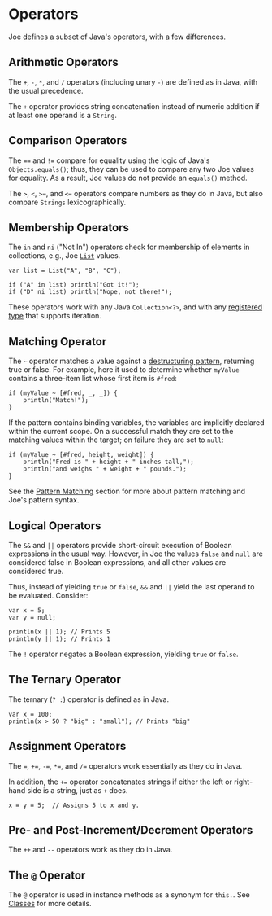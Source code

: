 # Operators

Joe defines a subset of Java's operators, with a few differences.

## Arithmetic Operators

The `+`, `-`, `*`, and `/` operators (including unary `-`) are defined as in 
Java, with the usual precedence.

The `+` operator provides string concatenation instead of numeric addition
if at least one operand is a `String`.

## Comparison Operators

The `==` and `!=` compare for equality using the logic of Java's 
`Objects.equals()`; thus, they can be used to compare any two Joe values for 
equality.  As a result, Joe values do not provide an `equals()` method.

The `>`, `<`, `>=`, and `<=` operators compare numbers as they do in Java,
but also compare `Strings` lexicographically.

## Membership Operators

The `in` and `ni` ("Not In") operators check for membership of elements in 
collections, e.g., Joe [`List`](library/type.joe.List.md) values.

```joe
var list = List("A", "B", "C");

if ("A" in list) println("Got it!");
if ("D" ni list) println("Nope, not there!");
```

These operators work with any Java `Collection<?>`, and with any 
[registered type](extending/registered_types.md) that supports iteration.

## Matching Operator

The `~` operator matches a value against a 
[destructuring pattern](patterns.md), returning true or false.  For example,
here it used to determine whether `myValue` contains a three-item list whose
first item is `#fred`:

```joe
if (myValue ~ [#fred, _, _]) {
    println("Match!");
}
```

If the pattern contains binding variables, the variables are implicitly
declared within the current scope.  On a successful match they are set
to the matching values within the target; on failure they are set to
`null`:

```joe
if (myValue ~ [#fred, height, weight]) {
    println("Fred is " + height + " inches tall,");
    println("and weighs " + weight + " pounds.");
}
```

See the [Pattern Matching](patterns.md) section for more about pattern
matching and Joe's pattern syntax.

## Logical Operators

The `&&` and `||` operators provide short-circuit execution of Boolean
expressions in the usual way.  However, in Joe the values `false` and `null` 
are considered false in Boolean expressions, and all other values are 
considered true.  

Thus, instead of yielding `true` or `false`, `&&` and `||` yield the 
last operand to be evaluated.  Consider:

```joe
var x = 5;
var y = null;

println(x || 1); // Prints 5
println(y || 1); // Prints 1
```

The `!` operator negates a Boolean expression, yielding `true` or `false`.

## The Ternary Operator

The ternary (`? :`) operator is defined as in Java.

```joe
var x = 100;
println(x > 50 ? "big" : "small"); // Prints "big"
```

## Assignment Operators

The `=`, `+=`, `-=`, `*=`, and `/=` operators work essentially as they do in 
Java.

In addition, the `+=` operator concatenates strings if either the left or 
right-hand side is a string, just as `+` does.

```joe
x = y = 5;  // Assigns 5 to x and y.
```

## Pre- and Post-Increment/Decrement Operators

The `++` and `--` operators work as they do in Java.

## The `@` Operator

The `@` operator is used in instance methods as a synonym for `this.`.
See [Classes](classes.md) for more details.
